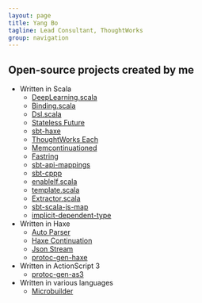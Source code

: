 ```yaml
---
layout: page
title: Yang Bo
tagline: Lead Consultant, ThoughtWorks
group: navigation
---
```


## Open-source projects created by me
 * Written in Scala
   * [DeepLearning.scala](https://github.com/ThoughtWorksInc/DeepLearning.scala)
   * [Binding.scala](https://github.com/ThoughtWorksInc/Binding.scala)
   * [Dsl.scala](https://github.com/ThoughtWorksInc/Dsl.scala)
   * [Stateless Future](https://github.com/qifun/stateless-future)
   * [sbt-haxe](https://github.com/qifun/sbt-haxe)
   * [ThoughtWorks Each](https://github.com/ThoughtWorksInc/each)
   * [Memcontinuationed](https://github.com/Atry/memcontinuationed)
   * [Fastring](https://github.com/Atry/fastring)
   * [sbt-api-mappings](https://github.com/ThoughtWorksInc/sbt-api-mappings)
   * [sbt-cppp](https://github.com/Atry/sbt-cppp)
   * [enableIf.scala](https://github.com/ThoughtWorksInc/enableIf.scala)
   * [template.scala](https://github.com/ThoughtWorksInc/template.scala)
   * [Extractor.scala](https://github.com/ThoughtWorksInc/Extractor.scala)
   * [sbt-scala-js-map](https://github.com/ThoughtWorksInc/sbt-scala-js-map)
   * [implicit-dependent-type](https://github.com/ThoughtWorksInc/implicit-dependent-type)
 * Written in Haxe
   * [Auto Parser](https://github.com/Atry/auto-parser)
   * [Haxe Continuation](https://github.com/Atry/haxe-continuation)
   * [Json Stream](https://github.com/Atry/json-stream)
   * [protoc-gen-haxe](https://github.com/Atry/protoc-gen-haxe)
 * Written in ActionScript 3
   * [protoc-gen-as3](https://github.com/Atry/protoc-gen-as3)
 * Written in various languages
   * [Microbuilder](https://github.com/ThoughtWorksInc/microbuilder)

